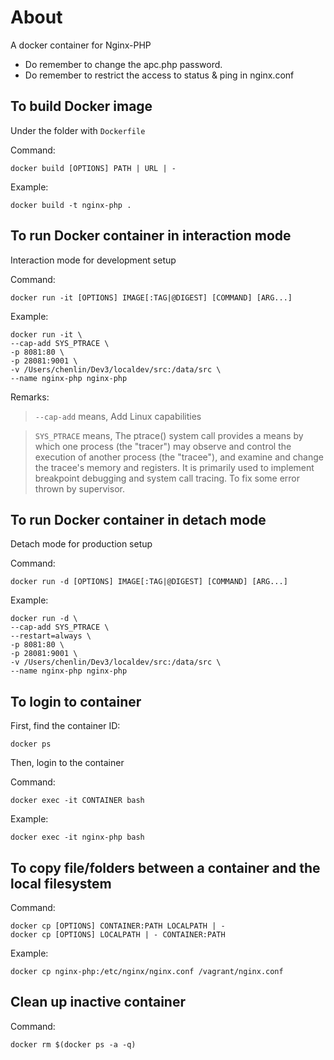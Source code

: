 # About

A docker container for Nginx-PHP
* Do remember to change the apc.php password.
* Do remember to restrict the access to status & ping in nginx.conf

## To build Docker image

Under the folder with `Dockerfile`

Command:

    docker build [OPTIONS] PATH | URL | -

Example:

    docker build -t nginx-php .

## To run Docker container in interaction mode
Interaction mode for development setup

Command:

    docker run -it [OPTIONS] IMAGE[:TAG|@DIGEST] [COMMAND] [ARG...]

Example:

    docker run -it \
    --cap-add SYS_PTRACE \
    -p 8081:80 \
    -p 28081:9001 \
    -v /Users/chenlin/Dev3/localdev/src:/data/src \
    --name nginx-php nginx-php

Remarks:
> `--cap-add` means, Add Linux capabilities

> `SYS_PTRACE` means, The ptrace() system call provides a means by which one process (the "tracer") may observe and control the execution of another process (the "tracee"), and examine and change the tracee's memory and registers.  It is primarily used to implement breakpoint debugging and system call tracing. To fix some error thrown by supervisor.

## To run Docker container in detach mode
Detach mode for production setup

Command:

    docker run -d [OPTIONS] IMAGE[:TAG|@DIGEST] [COMMAND] [ARG...]

Example:

    docker run -d \
    --cap-add SYS_PTRACE \
    --restart=always \
    -p 8081:80 \
    -p 28081:9001 \
    -v /Users/chenlin/Dev3/localdev/src:/data/src \
    --name nginx-php nginx-php


## To login to container
First, find the container ID:

    docker ps

Then, login to the container

Command:

    docker exec -it CONTAINER bash

Example:

    docker exec -it nginx-php bash 

## To copy file/folders between a container and the local filesystem
Command:

    docker cp [OPTIONS] CONTAINER:PATH LOCALPATH | -
    docker cp [OPTIONS] LOCALPATH | - CONTAINER:PATH

Example:

    docker cp nginx-php:/etc/nginx/nginx.conf /vagrant/nginx.conf

## Clean up inactive container
Command:

    docker rm $(docker ps -a -q)
